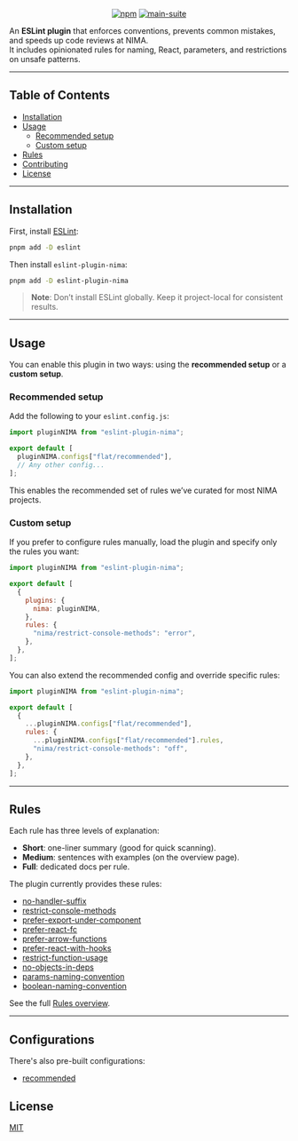 <div align="center">

[![npm](https://img.shields.io/npm/v/eslint-plugin-nima?logo=npm&cacheSeconds=1800)](https://www.npmjs.com/package/eslint-plugin-nima)
[![main-suite](https://github.com/NIMA-Enterprises/eslint-plugin-nima/actions/workflows/publish.yml/badge.svg)](https://github.com/NIMA-Enterprises/eslint-plugin-nima/actions/workflows/publish.yml)

</div>

An **ESLint plugin** that enforces conventions, prevents common mistakes, and speeds up code reviews at NIMA.  
It includes opinionated rules for naming, React, parameters, and restrictions on unsafe patterns.

---

## Table of Contents

- [Installation](#installation)
- [Usage](#usage)
  - [Recommended setup](#recommended-setup)
  - [Custom setup](#custom-setup)
- [Rules](#rules)
- [Contributing](#contributing)
- [License](#license)

---

## Installation

First, install [ESLint](http://eslint.org):

```bash
pnpm add -D eslint
```

Then install `eslint-plugin-nima`:

```bash
pnpm add -D eslint-plugin-nima
```

> **Note**: Don’t install ESLint globally. Keep it project-local for consistent results.

---

## Usage

You can enable this plugin in two ways: using the **recommended setup** or a **custom setup**.

### Recommended setup

Add the following to your `eslint.config.js`:

```js
import pluginNIMA from "eslint-plugin-nima";

export default [
  pluginNIMA.configs["flat/recommended"],
  // Any other config...
];
```

This enables the recommended set of rules we’ve curated for most NIMA projects.

### Custom setup

If you prefer to configure rules manually, load the plugin and specify only the rules you want:

```js
import pluginNIMA from "eslint-plugin-nima";

export default [
  {
    plugins: {
      nima: pluginNIMA,
    },
    rules: {
      "nima/restrict-console-methods": "error",
    },
  },
];
```

You can also extend the recommended config and override specific rules:

```js
import pluginNIMA from "eslint-plugin-nima";

export default [
  {
    ...pluginNIMA.configs["flat/recommended"],
    rules: {
      ...pluginNIMA.configs["flat/recommended"].rules,
      "nima/restrict-console-methods": "off",
    },
  },
];
```

---

## Rules

Each rule has three levels of explanation:

- **Short**: one-liner summary (good for quick scanning).
- **Medium**: sentences with examples (on the overview page).
- **Full**: dedicated docs per rule.

The plugin currently provides these rules:

- [no-handler-suffix](documentation/rules/no-handler-suffix.md)
- [restrict-console-methods](documentation/rules/restrict-console-methods.md)
- [prefer-export-under-component](documentation/rules/prefer-export-under-component.md)
- [prefer-react-fc](documentation/rules/prefer-react-fc.md)
- [prefer-arrow-functions](documentation/rules/prefer-arrow-functions.md)
- [prefer-react-with-hooks](documentation/rules/prefer-react-with-hooks.md)
- [restrict-function-usage](documentation/rules/restrict-function-usage.md)
- [no-objects-in-deps](documentation/rules/no-objects-in-deps.md)
- [params-naming-convention](documentation/rules/params-naming-convention.md)
- [boolean-naming-convention](documentation/rules/boolean-naming-convention.md)

See the full [Rules overview](documentation/rules/index.md).

---

## Configurations

There's also pre-built configurations:

- [recommended](documentation/configs/index.md)

## License

[MIT](LICENSE)
